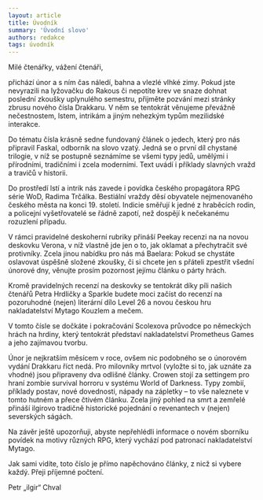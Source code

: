 ```yaml
---
layout: article
title: Úvodník
summary: 'Úvodní slovo'
authors: redakce
tags: úvodník
---
```


Milé čtenářky, vážení čtenáři,

přichází únor a s ním čas náledí, bahna a vlezlé vlhké zimy. Pokud jste nevyrazili na lyžovačku do Rakous či nepotíte krev ve snaze dohnat poslední zkoušky uplynulého semestru, přijměte pozvání mezi stránky zbrusu nového čísla Drakkaru. V něm se tentokrát věnujeme převážně nečestnostem, lstem, intrikám a jiným nehezkým typům mezilidské interakce.

Do tématu čísla krásně sedne fundovaný článek o jedech, který pro nás připravil Faskal, odborník na slovo vzatý. Jedná se o první díl chystané trilogie, v níž se postupně seznámíme se všemi typy jedů, umělými i přírodními, tradičními i zcela moderními. Text uvádí i příklady slavných vražd a travičů v historii.

Do prostředí lstí a intrik nás zavede i povídka českého propagátora RPG série WoD, Radima Trčálka. Bestiální vraždy děsí obyvatele nejmenovaného českého města na konci 19. století. Indicie směřují k jedné z hraběcích rodin, a policejní vyšetřovatelé se řádně zapotí, než dospějí k nečekanému rozuzlení případu.

V rámci pravidelné deskoherní rubriky přináší Peekay recenzi na na novou deskovku Verona, v níž vlastně jde jen o to, jak oklamat a přechytračit své protivníky. Zcela jinou nabídku pro nás má Baelara: Pokud se chystáte oslavovat úspěšně složené zkoušky, či si chcete jen s přáteli zpestřit všední únorové dny, věnujte prosím pozornost jejímu článku o párty hrách.

Kromě pravidelných recenzí na deskovky se tentokrát díky píli našich čtenářů Petra Hrdličky a Sparkle budete moci začíst do recenzí na pozoruhodné (nejen) literární dílo Level 26 a novou českou hru nakladatelství Mytago Kouzlem a mečem.

V tomto čísle se dočkáte i pokračování Scolexova průvodce po německých hrách na hrdiny, který tentokrát představí nakladatelství Prometheus Games a jeho zajímavou tvorbu.

Únor je nejkratším měsícem v roce, ovšem nic podobného se o únorovém vydání Drakkaru říct nedá. Pro milovníky mrtvol (vyložte si to, jak uznáte za vhodné) jsou připraveny dva odlišné články. Crowen stojí za settingem pro hraní zombie survival horroru v systému World of Darkness. Typy zombií, příklady postav, nové dovednosti, nápady na zápletky – to vše naleznete v tomto hutném a přece čtivém článku. Zcela jiný pohled na smrt a zemřelé přináší ilgirovo tradičně historické pojednání o revenantech v (nejen) severských ságách.

Na závěr ještě upozorňuji, abyste nepřehlédli informace o novém sborníku povídek na motivy různých RPG, který vychází pod patronací nakladatelství Mytago.

Jak sami vidíte, toto číslo je přímo napěchováno články, z nicž si vybere každý. Přeji příjemné počtení.

 

Petr „ilgir“ Chval
